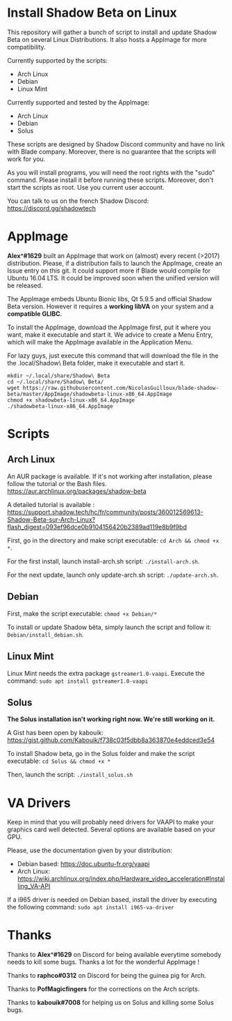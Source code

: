 # Install Shadow Beta on Linux

This repository will gather a bunch of script to install and update Shadow Beta on several Linux Distributions. It also hosts a AppImage for more compatibility.

Currently supported by the scripts:
- Arch Linux
- Debian
- Linux Mint

Currently supported and tested by the AppImage:
 - Arch Linux
 - Debian
 - Solus

These scripts are designed by Shadow Discord community and have no link with Blade company.
Moreover, there is no guarantee that the scripts will work for you.

As you will install programs, you will need the root rights with the "sudo" command. Please install it before running these scripts.
Moreover, don't start the scripts as root. Use you current user account.

You can talk to us on the french Shadow Discord: https://discord.gg/shadowtech

# AppImage

**Alex^#1629** built an AppImage that work on (almost) every recent (>2017) distribution. Please, if a distribution fails to launch the AppImage, create an Issue entry on this git.
It could support more if Blade would compile for Ubuntu 16.04 LTS. It could be improved soon when the unified version will be released.

The AppImage embeds Ubuntu Bionic libs, Qt 5.9.5 and official Shadow Beta version. However it requires a **working libVA** on your system and a **compatible GLIBC**.

To install the AppImage, download the AppImage first, put it where you want, make it executable and start it. We advice to create a Menu Entry, which will make the AppImage available in the Application Menu.

For lazy guys, just execute this command that will download the file in the the .local/Shadow\ Beta folder, make it executable and start it.

```
mkdir ~/.local/share/Shadow\ Beta
cd ~/.local/share/Shadow\ Beta/
wget https://raw.githubusercontent.com/NicolasGuilloux/blade-shadow-beta/master/AppImage/shadowbeta-linux-x86_64.AppImage
chmod +x shadowbeta-linux-x86_64.AppImage
./shadowbeta-linux-x86_64.AppImage
```


# Scripts

## Arch Linux

An AUR package is available. If it's not working after installation, please follow the tutorial or the Bash files. https://aur.archlinux.org/packages/shadow-beta

A detailed tutorial is available : https://support.shadow.tech/hc/fr/community/posts/360012569613-Shadow-Beta-sur-Arch-Linux?flash_digest=093ef96dce0b9104156420b2389ad119e8b9f9bd

First, go in the directory and make script executable: `cd Arch && chmod +x *`.

For the first install, launch install-arch.sh script: `./install-arch.sh`.

For the next update, launch only update-arch.sh script: `./update-arch.sh`.


## Debian

First, make the script executable: `chmod +x Debian/*`

To install or update Shadow bêta, simply launch the script and follow it: `Debian/install_debian.sh`.


## Linux Mint

Linux Mint needs the extra package `gstreamer1.0-vaapi`. Execute the command: `sudo apt install gstreamer1.0-vaapi`


## Solus

**The Solus installation isn't working right now. We're still working on it.**

A Gist has been open by kabouik: https://gist.github.com/Kabouik/f738c03f5dbb8a363870e4eddced3e54

To install Shadow beta, go in the Solus folder and make the script executable: `cd Solus && chmod +x *`

Then, launch the script: `./install_solus.sh`


# VA Drivers

Keep in mind that you will probably need drivers for VAAPI to make your graphics card well detected. Several options are available based on your GPU.

Please, use the documentation given by your distribution:

- Debian based: https://doc.ubuntu-fr.org/vaapi
- Arch Linux: https://wiki.archlinux.org/index.php/Hardware_video_acceleration#Installing_VA-API

If a i965 driver is needed on Debian based, install the driver by executing the following command: `sudo apt install i965-va-driver`


# Thanks

Thanks to **Alex^#1629** on Discord for being available everytime somebody needs to kill some bugs. Thanks a lot for the wonderful AppImage !

Thanks to **raphco#0312** on Discord for being the guinea pig for Arch.

Thanks to **PofMagicfingers** for the corrections on the Arch scripts.

Thanks to **kabouik#7008** for helping us on Solus and killing some Solus bugs.
